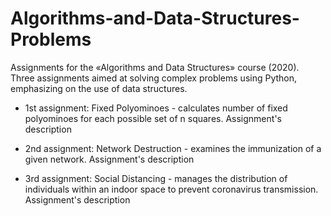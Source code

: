 # Algorithms-and-Data-Structures-Problems

Assignments for the «Algorithms and Data Structures» course (2020). Three assignments aimed at solving complex problems using Python, emphasizing on the use of data structures.

* 1st assignment: Fixed Polyominoes - calculates number of fixed polyominoes for each possible set of n squares. Assignment's description

* 2nd assignment: Network Destruction - examines the immunization of a given network. Assignment's description

* 3rd assignment: Social Distancing - manages the distribution of individuals within an indoor space to prevent coronavirus transmission. Assignment's description
